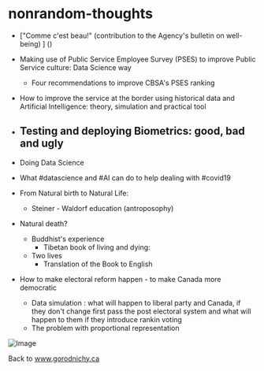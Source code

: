 # nonrandom-thoughts



- ["Comme c'est beau!" (contribution to the Agency's bulletin on well-being) ] ()

- Making use of Public Service Employee Survey (PSES) to improve Public Service culture: Data Science way
  - Four recommendations to improve CBSA's PSES ranking

- How to improve the service at the border using historical data and Artificial Intelligence: theory, simulation and practical tool 

- Testing and deploying Biometrics:  good, bad and ugly
  - 

- Doing Data Science 

- What #datascience and #AI can do to help dealing with #covid19

- From Natural birth to Natural Life: 
  - Steiner - Waldorf education (antroposophy) 

- Natural death?
  - Buddhist's experience 
    - Tibetan book of living and dying:
  - Two lives 
    - Translation of the Book to English

- How to make electoral reform happen - to make Canada more democratic
  - Data simulation : what will happen to liberal party and Canada, if they don't change first pass the post electoral system and what will happen to them if they introduce rankin voting
  - The problem with proportional representation



![Image](src)



Back to www.gorodnichy.ca
